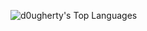 ![d0ugherty's Top Languages](https://github-readme-stats.vercel.app/api/top-langs/?username=d0ugherty&hide=shaderlab,javascript,jupyter%20notebook&theme=tokyonight&show_icons=true&hide_border=true&layout=compact)
<br>
<!--![d0ugherty's Streak](https://github-readme-streak-stats.herokuapp.com/?user=d0ugherty&theme=tokyonight&hide_border=true)-->
<!--
**d0ugherty/d0ugherty** is a ✨ _special_ ✨ repository because its `README.md` (this file) appears on your GitHub profile.

Here are some ideas to get you started:

- 🔭 I’m currently working on ...
- 🌱 I’m currently learning ...
- 👯 I’m looking to collaborate on ...
- 🤔 I’m looking for help with ...
- 💬 Ask me about ...
- 📫 How to reach me: ...
- 😄 Pronouns: ...
- ⚡ Fun fact: ...
-->
